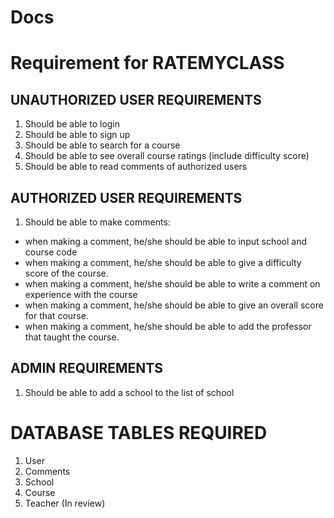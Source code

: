 # Docs

# Requirement for RATEMYCLASS

## UNAUTHORIZED USER REQUIREMENTS
1. Should be able to login
2. Should be able to sign up
3. Should be able to search for a course
4. Should be able to see overall course ratings (include difficulty score)
5. Should be able to read comments of authorized users

## AUTHORIZED USER REQUIREMENTS
1. Should be able to make comments: 
* when making a comment, he/she should be able to input school and course code 
* when making a comment, he/she should be able to give a difficulty score of the course.
* when making a comment, he/she should be able to write a comment on experience with the course
* when making a comment, he/she should be able to give an overall score for that course.
* when making a comment, he/she should be able to add the professor that taught the course.

## ADMIN REQUIREMENTS
1. Should be able to add a school to the list of school


# DATABASE TABLES REQUIRED
1. User
2. Comments
3. School
4. Course
5. Teacher (In review)